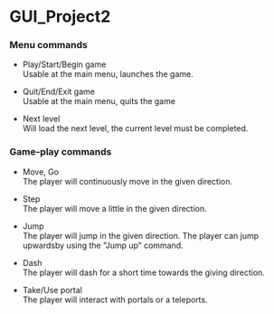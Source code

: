 # GUI_Project2

### Menu commands
- Play/Start/Begin game  
Usable at the main menu, launches the game.

- Quit/End/Exit game  
Usable at the main menu, quits the game

- Next level  
Will load the next level, the current level must be completed.


### Game-play commands
- Move, Go  
The player will continuously move in the given direction.

- Step  
The player will move a little in the given direction.

- Jump  
The player will jump in the given direction.  The player can jump upwardsby using the ”Jump up” command.

- Dash  
The player will dash for a short time towards the giving direction.

- Take/Use portal  
The player will interact with portals or a teleports.
